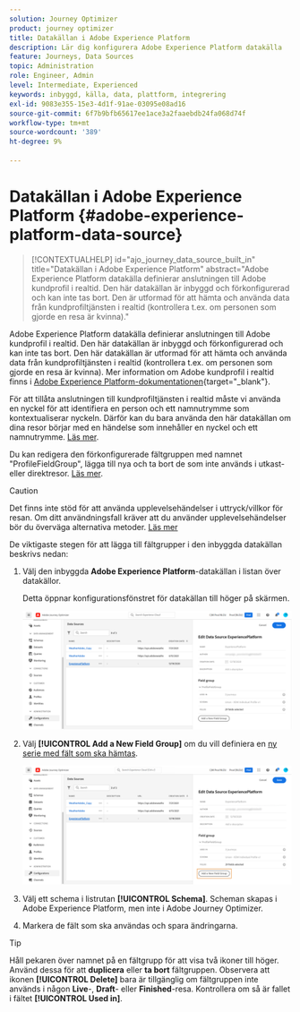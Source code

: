 ```yaml
---
solution: Journey Optimizer
product: journey optimizer
title: Datakällan i Adobe Experience Platform
description: Lär dig konfigurera Adobe Experience Platform datakälla
feature: Journeys, Data Sources
topic: Administration
role: Engineer, Admin
level: Intermediate, Experienced
keywords: inbyggd, källa, data, plattform, integrering
exl-id: 9083e355-15e3-4d1f-91ae-03095e08ad16
source-git-commit: 6f7b9bfb65617ee1ace3a2faaebdb24fa068d74f
workflow-type: tm+mt
source-wordcount: '389'
ht-degree: 9%

---
```


# Datakällan i Adobe Experience Platform {#adobe-experience-platform-data-source}

>[!CONTEXTUALHELP]
>id="ajo_journey_data_source_built_in"
>title="Datakällan i Adobe Experience Platform"
>abstract="Adobe Experience Platform datakälla definierar anslutningen till Adobe kundprofil i realtid. Den här datakällan är inbyggd och förkonfigurerad och kan inte tas bort. Den är utformad för att hämta och använda data från kundprofiltjänsten i realtid (kontrollera t.ex. om personen som gjorde en resa är kvinna)."

Adobe Experience Platform datakälla definierar anslutningen till Adobe kundprofil i realtid. Den här datakällan är inbyggd och förkonfigurerad och kan inte tas bort. Den här datakällan är utformad för att hämta och använda data från kundprofiltjänsten i realtid (kontrollera t.ex. om personen som gjorde en resa är kvinna). Mer information om Adobe kundprofil i realtid finns i [Adobe Experience Platform-dokumentationen](https://experienceleague.adobe.com/docs/experience-platform/profile/home.html?lang=sv){target="_blank"}.

För att tillåta anslutningen till kundprofiltjänsten i realtid måste vi använda en nyckel för att identifiera en person och ett namnutrymme som kontextualiserar nyckeln. Därför kan du bara använda den här datakällan om dina resor börjar med en händelse som innehåller en nyckel och ett namnutrymme. [Läs mer](../building-journeys/journey.md).

Du kan redigera den förkonfigurerade fältgruppen med namnet &quot;ProfileFieldGroup&quot;, lägga till nya och ta bort de som inte används i utkast- eller direktresor. [Läs mer](../datasource/configure-data-sources.md#define-field-groups).


>[!CAUTION]
>
>Det finns inte stöd för att använda upplevelsehändelser i uttryck/villkor för resan. Om ditt användningsfall kräver att du använder upplevelsehändelser bör du överväga alternativa metoder. [Läs mer](../building-journeys/exp-event-lookup.md)


De viktigaste stegen för att lägga till fältgrupper i den inbyggda datakällan beskrivs nedan:

1. Välj den inbyggda **Adobe Experience Platform**-datakällan i listan över datakällor.

   Detta öppnar konfigurationsfönstret för datakällan till höger på skärmen.

   ![](assets/journey23.png)

1. Välj **[!UICONTROL Add a New Field Group]** om du vill definiera en [ny serie med fält som ska hämtas](../datasource/configure-data-sources.md#define-field-groups).

   ![](assets/journey24.png)

1. Välj ett schema i listrutan **[!UICONTROL Schema]**. Scheman skapas i Adobe Experience Platform, men inte i Adobe Journey Optimizer.
1. Markera de fält som ska användas och spara ändringarna.


>[!TIP]
>
>Håll pekaren över namnet på en fältgrupp för att visa två ikoner till höger. Använd dessa för att **duplicera** eller **ta bort** fältgruppen. Observera att ikonen **[!UICONTROL Delete]** bara är tillgänglig om fältgruppen inte används i någon **Live**-, **Draft**- eller **Finished**-resa. Kontrollera om så är fallet i fältet **[!UICONTROL Used in]**.
